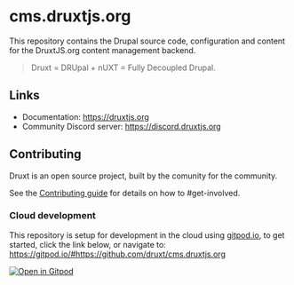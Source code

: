 # cms.druxtjs.org

This repository contains the Drupal source code, configuration and content for the DruxtJS.org content management backend.

> Druxt = DRUpal + nUXT = Fully Decoupled Drupal.


## Links

- Documentation: https://druxtjs.org
- Community Discord server: https://discord.druxtjs.org


## Contributing

Druxt is an open source project, built by the comunity for the community.

See the [Contributing guide](./CONTRIBUTING.md) for details on how to #get-involved.

### Cloud development

This repository is setup for development in the cloud using [gitpod.io](https://gitpod.io), to get started, click the link below, or navigate to: https://gitpod.io/#https://github.com/druxt/cms.druxtjs.org

[![Open in Gitpod](https://gitpod.io/button/open-in-gitpod.svg)](https://gitpod.io/#https://github.com/druxt/cms.druxtjs.org)

